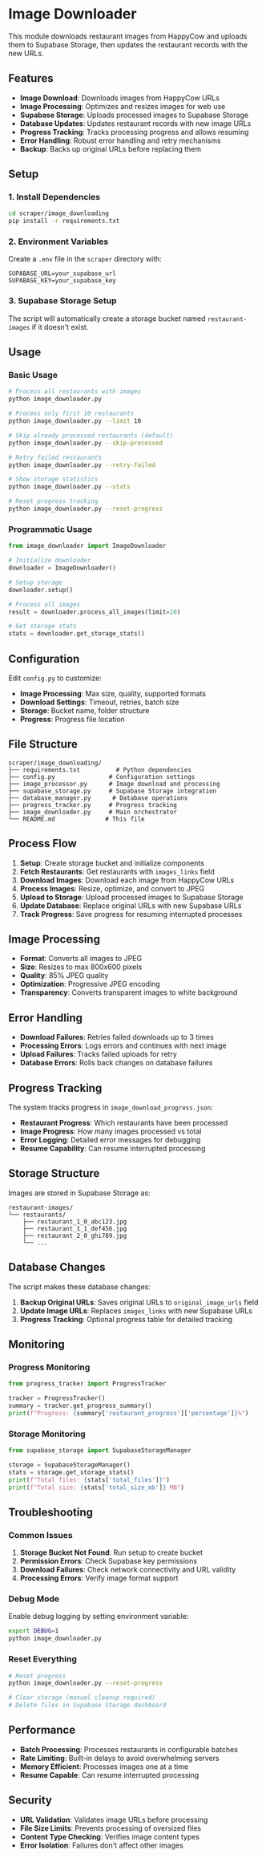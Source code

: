 # Image Downloader

This module downloads restaurant images from HappyCow and uploads them to Supabase Storage, then updates the restaurant records with the new URLs.

## Features

- **Image Download**: Downloads images from HappyCow URLs
- **Image Processing**: Optimizes and resizes images for web use
- **Supabase Storage**: Uploads processed images to Supabase Storage
- **Database Updates**: Updates restaurant records with new image URLs
- **Progress Tracking**: Tracks processing progress and allows resuming
- **Error Handling**: Robust error handling and retry mechanisms
- **Backup**: Backs up original URLs before replacing them

## Setup

### 1. Install Dependencies

```bash
cd scraper/image_downloading
pip install -r requirements.txt
```

### 2. Environment Variables

Create a `.env` file in the `scraper` directory with:

```env
SUPABASE_URL=your_supabase_url
SUPABASE_KEY=your_supabase_key
```

### 3. Supabase Storage Setup

The script will automatically create a storage bucket named `restaurant-images` if it doesn't exist.

## Usage

### Basic Usage

```bash
# Process all restaurants with images
python image_downloader.py

# Process only first 10 restaurants
python image_downloader.py --limit 10

# Skip already processed restaurants (default)
python image_downloader.py --skip-processed

# Retry failed restaurants
python image_downloader.py --retry-failed

# Show storage statistics
python image_downloader.py --stats

# Reset progress tracking
python image_downloader.py --reset-progress
```

### Programmatic Usage

```python
from image_downloader import ImageDownloader

# Initialize downloader
downloader = ImageDownloader()

# Setup storage
downloader.setup()

# Process all images
result = downloader.process_all_images(limit=10)

# Get storage stats
stats = downloader.get_storage_stats()
```

## Configuration

Edit `config.py` to customize:

- **Image Processing**: Max size, quality, supported formats
- **Download Settings**: Timeout, retries, batch size
- **Storage**: Bucket name, folder structure
- **Progress**: Progress file location

## File Structure

```
scraper/image_downloading/
├── requirements.txt          # Python dependencies
├── config.py               # Configuration settings
├── image_processor.py      # Image download and processing
├── supabase_storage.py     # Supabase Storage integration
├── database_manager.py      # Database operations
├── progress_tracker.py     # Progress tracking
├── image_downloader.py     # Main orchestrator
└── README.md              # This file
```

## Process Flow

1. **Setup**: Create storage bucket and initialize components
2. **Fetch Restaurants**: Get restaurants with `images_links` field
3. **Download Images**: Download each image from HappyCow URLs
4. **Process Images**: Resize, optimize, and convert to JPEG
5. **Upload to Storage**: Upload processed images to Supabase Storage
6. **Update Database**: Replace original URLs with new Supabase URLs
7. **Track Progress**: Save progress for resuming interrupted processes

## Image Processing

- **Format**: Converts all images to JPEG
- **Size**: Resizes to max 800x600 pixels
- **Quality**: 85% JPEG quality
- **Optimization**: Progressive JPEG encoding
- **Transparency**: Converts transparent images to white background

## Error Handling

- **Download Failures**: Retries failed downloads up to 3 times
- **Processing Errors**: Logs errors and continues with next image
- **Upload Failures**: Tracks failed uploads for retry
- **Database Errors**: Rolls back changes on database failures

## Progress Tracking

The system tracks progress in `image_download_progress.json`:

- **Restaurant Progress**: Which restaurants have been processed
- **Image Progress**: How many images processed vs total
- **Error Logging**: Detailed error messages for debugging
- **Resume Capability**: Can resume interrupted processing

## Storage Structure

Images are stored in Supabase Storage as:

```
restaurant-images/
└── restaurants/
    ├── restaurant_1_0_abc123.jpg
    ├── restaurant_1_1_def456.jpg
    ├── restaurant_2_0_ghi789.jpg
    └── ...
```

## Database Changes

The script makes these database changes:

1. **Backup Original URLs**: Saves original URLs to `original_image_urls` field
2. **Update Image URLs**: Replaces `images_links` with new Supabase URLs
3. **Progress Tracking**: Optional progress table for detailed tracking

## Monitoring

### Progress Monitoring

```python
from progress_tracker import ProgressTracker

tracker = ProgressTracker()
summary = tracker.get_progress_summary()
print(f"Progress: {summary['restaurant_progress']['percentage']}%")
```

### Storage Monitoring

```python
from supabase_storage import SupabaseStorageManager

storage = SupabaseStorageManager()
stats = storage.get_storage_stats()
print(f"Total files: {stats['total_files']}")
print(f"Total size: {stats['total_size_mb']} MB")
```

## Troubleshooting

### Common Issues

1. **Storage Bucket Not Found**: Run setup to create bucket
2. **Permission Errors**: Check Supabase key permissions
3. **Download Failures**: Check network connectivity and URL validity
4. **Processing Errors**: Verify image format support

### Debug Mode

Enable debug logging by setting environment variable:

```bash
export DEBUG=1
python image_downloader.py
```

### Reset Everything

```bash
# Reset progress
python image_downloader.py --reset-progress

# Clear storage (manual cleanup required)
# Delete files in Supabase Storage dashboard
```

## Performance

- **Batch Processing**: Processes restaurants in configurable batches
- **Rate Limiting**: Built-in delays to avoid overwhelming servers
- **Memory Efficient**: Processes images one at a time
- **Resume Capable**: Can resume interrupted processing

## Security

- **URL Validation**: Validates image URLs before processing
- **File Size Limits**: Prevents processing of oversized files
- **Content Type Checking**: Verifies image content types
- **Error Isolation**: Failures don't affect other images
